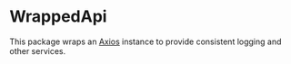 # WrappedApi

This package wraps an [Axios](https://axios-http.com/docs/intro) instance to provide consistent logging and other services.
